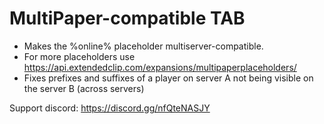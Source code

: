 # MultiPaper-compatible TAB 

- Makes the %online% placeholder multiserver-compatible.
- For more placeholders use https://api.extendedclip.com/expansions/multipaperplaceholders/
- Fixes prefixes and suffixes of a player on server A not being visible on the server B (across servers)

Support discord: https://discord.gg/nfQteNASJY
